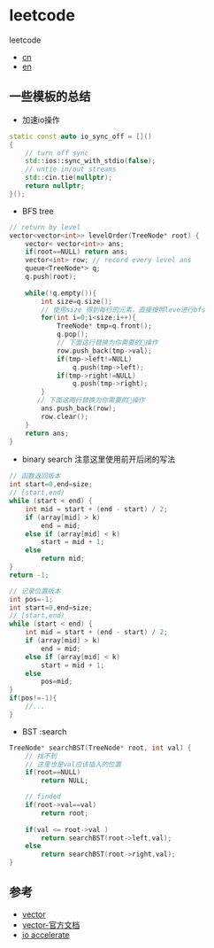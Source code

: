 leetcode
========
leetcode 
- [cn](leetcode-cn.com)
- [en](leetcode.com)


一些模板的总结
--------

- 加速io操作
```c++
static const auto io_sync_off = []()
{
    // turn off sync
    std::ios::sync_with_stdio(false);
    // untie in/out streams
    std::cin.tie(nullptr);
    return nullptr;
}();
```
- BFS tree
```c++
// return by level 
vector<vector<int>> levelOrder(TreeNode* root) {
    vector< vector<int>> ans;
    if(root==NULL) return ans;
    vector<int> row; // record every level ans
    queue<TreeNode*> q;
    q.push(root);
    
    while(!q.empty()){
        int size=q.size();
        // 使用size 得到每行的元素，直接按照leve进行bfs
        for(int i=0;i<size;i++){
            TreeNode* tmp=q.front();
            q.pop();
            // 下面这行替换为你需要的操作
            row.push_back(tmp->val);
            if(tmp->left!=NULL)
                q.push(tmp->left);
            if(tmp->right!=NULL)
                q.push(tmp->right);
        }
       // 下面这两行替换为你需要的操作
        ans.push_back(row);
        row.clear();
    }
    return ans;
}
````

- binary search
注意这里使用前开后闭的写法
```c++
// 函数返回版本
int start=0,end=size;
// [start,end)
while (start < end) {
    int mid = start + (end - start) / 2;
    if (array[mid] > k)
        end = mid;
    else if (array[mid] < k)
        start = mid + 1;
    else
        return mid;
}
return -1;

// 记录位置版本
int pos=-1;
int start=0,end=size;
// [start,end)
while (start < end) {
    int mid = start + (end - start) / 2;
    if (array[mid] > k)
        end = mid;
    else if (array[mid] < k)
        start = mid + 1;
    else
        pos=mid;
}
if(pos!=-1){
    //...
}
```

- BST :search

```c++
TreeNode* searchBST(TreeNode* root, int val) {
    // 找不到  
    // 这里也是val应该插入的位置 
    if(root==NULL)
        return NULL;   

    // finded 
    if(root->val==val)
        return root;
    
    if(val <= root->val )
        return searchBST(root->left,val);
    else
        return searchBST(root->right,val);
}
```

参考
----
- [vector](https://www.cnblogs.com/shrimp-can/p/5280566.html)
- [vector-官方文档](http://www.cplusplus.com/reference/vector/vector/)
- [io accelerate](https://blog.csdn.net/qq_32320399/article/details/81518476)
